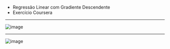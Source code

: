
* Regressão Linear com Gradiente Descendente
* Exercício Coursera

--- 


![image](https://github.com/user-attachments/assets/e3350e77-d6ce-4876-851d-d6afcc361287)


---

![image](https://github.com/user-attachments/assets/d9e8fc09-9529-44dd-beae-c61703e974f5)

